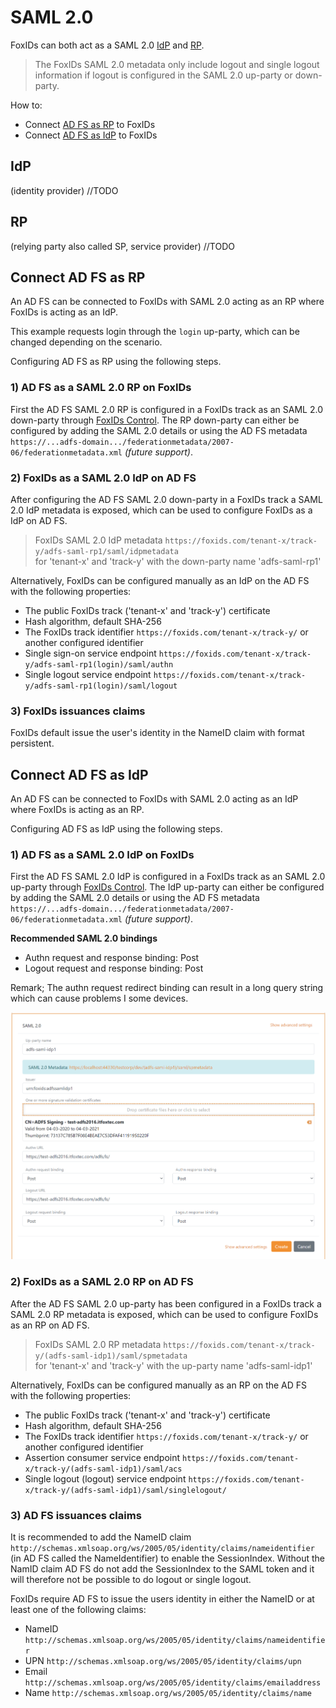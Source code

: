 # SAML 2.0
FoxIDs can both act as a SAML 2.0 [IdP](#idp) and [RP](#rp). 

> The FoxIDs SAML 2.0 metadata only include logout and single logout information if logout is configured in the SAML 2.0 up-party or down-party.

How to:
- Connect [AD FS as RP](#connect-ad-fs-as-rp) to FoxIDs
- Connect [AD FS as IdP](#connect-ad-fs-as-idp) to FoxIDs

## IdP 
(identity provider)
//TODO

## RP 
(relying party also called SP, service provider)
//TODO

## Connect AD FS as RP
An AD FS can be connected to FoxIDs with SAML 2.0 acting as an RP where FoxIDs is acting as an IdP.

This example requests login through the `login` up-party, which can be changed depending on the scenario.
 
Configuring AD FS as RP using the following steps.

### 1) AD FS as a SAML 2.0 RP on FoxIDs
First the AD FS SAML 2.0 RP is configured in a FoxIDs track as an SAML 2.0 down-party through [FoxIDs Control](control.md). The RP down-party can either be configured by adding the SAML 2.0 details or using the AD FS metadata `https://...adfs-domain.../federationmetadata/2007-06/federationmetadata.xml` *(future support)*.

### 2) FoxIDs as a SAML 2.0 IdP on AD FS
After configuring the AD FS SAML 2.0 down-party in a FoxIDs track a SAML 2.0 IdP metadata is exposed, which can be used to configure FoxIDs as a IdP on AD FS.

> FoxIDs SAML 2.0 IdP metadata `https://foxids.com/tenant-x/track-y/adfs-saml-rp1/saml/idpmetadata`  
> for 'tenant-x' and 'track-y' with the down-party name 'adfs-saml-rp1'

Alternatively, FoxIDs can be configured manually as an IdP on the AD FS with the following properties:

- The public FoxIDs track ('tenant-x' and 'track-y') certificate
- Hash algorithm, default SHA-256
- The FoxIDs track identifier `https://foxids.com/tenant-x/track-y/` or another configured identifier
- Single sign-on service endpoint `https://foxids.com/tenant-x/track-y/adfs-saml-rp1(login)/saml/authn`
- Single logout service endpoint `https://foxids.com/tenant-x/track-y/adfs-saml-rp1(login)/saml/logout`

### 3) FoxIDs issuances claims
FoxIDs default issue the user's identity in the NameID claim with format persistent.

## Connect AD FS as IdP
An AD FS can be connected to FoxIDs with SAML 2.0 acting as an IdP where FoxIDs is acting as an RP.
 
Configuring AD FS as IdP using the following steps.

### 1) AD FS as a SAML 2.0 IdP on FoxIDs
First the AD FS SAML 2.0 IdP is configured in a FoxIDs track as an SAML 2.0 up-party through [FoxIDs Control](control.md). The IdP up-party can either be configured by adding the SAML 2.0 details or using the AD FS metadata `https://...adfs-domain.../federationmetadata/2007-06/federationmetadata.xml` *(future support)*.

**Recommended SAML 2.0 bindings**
- Authn request and response binding: Post
- Logout request and response binding: Post

Remark; The authn request redirect binding can result in a long query string which can cause problems I some devices.

![Configure SAML 2.0 AD FS up-party](images/configure-saml-adfs-up-party.png)

### 2) FoxIDs as a SAML 2.0 RP on AD FS
After the AD FS SAML 2.0 up-party has been configured in a FoxIDs track a SAML 2.0 RP metadata is exposed, which can be used to configure FoxIDs as an RP on AD FS.

> FoxIDs SAML 2.0 RP metadata `https://foxids.com/tenant-x/track-y/(adfs-saml-idp1)/saml/spmetadata`  
> for 'tenant-x' and 'track-y' with the up-party name 'adfs-saml-idp1'

Alternatively, FoxIDs can be configured manually as an RP on the AD FS with the following properties:

- The public FoxIDs track ('tenant-x' and 'track-y') certificate
- Hash algorithm, default SHA-256
- The FoxIDs track identifier `https://foxids.com/tenant-x/track-y/` or another configured identifier
- Assertion consumer service endpoint `https://foxids.com/tenant-x/track-y/(adfs-saml-idp1)/saml/acs`
- Single logout (logout) service endpoint `https://foxids.com/tenant-x/track-y/(adfs-saml-idp1)/saml/singlelogout/`

### 3) AD FS issuances claims
It is recommended to add the NameID claim `http://schemas.xmlsoap.org/ws/2005/05/identity/claims/nameidentifier` (in AD FS called the NameIdentifier) to enable the SessionIndex. Without the NamID claim AD FS do not add the SessionIndex to the SAML token and it will therefore not be possible to do logout or single logout.

FoxIDs require AD FS to issue the users identity in either the NameID or at least one of the following claims:

- NameID `http://schemas.xmlsoap.org/ws/2005/05/identity/claims/nameidentifier`
- UPN `http://schemas.xmlsoap.org/ws/2005/05/identity/claims/upn`
- Email `http://schemas.xmlsoap.org/ws/2005/05/identity/claims/emailaddress`
- Name `http://schemas.xmlsoap.org/ws/2005/05/identity/claims/name`


